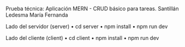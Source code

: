 Prueba técnica: Aplicación MERN - CRUD básico para tareas. 
Santillán Ledesma María Fernanda

Lado del servidor (server)
  •	cd server
  •	npm install
  •	npm run dev
  
Lado del cliente (client)
  •	cd client
  •	npm install
  •	npm run dev

  

